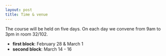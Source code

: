```yaml
---
layout: post
title: Time & venue
---
```


The course will be held on five days. On each day we convene from 9am to 3pm in room 32/102.

- **first block**: February 28 & March 1
- **second block**: March 14 - 16

